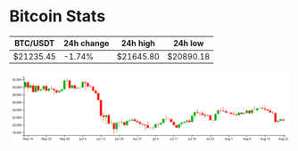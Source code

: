 # Bitcoin Stats

BTC/USDT|24h change|24h high|24h low|
|---|---|---|---|
|$21235.45|-1.74%|$21645.80|$20890.18|

<img src="./chart.svg">
